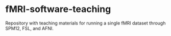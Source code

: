 # fMRI-software-teaching
Repository with teaching materials for running a single fMRI dataset through SPM12, FSL, and AFNI.
